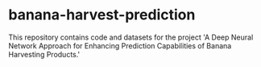 # banana-harvest-prediction
This repository contains code and datasets for the project 'A Deep Neural Network Approach for Enhancing Prediction Capabilities of Banana Harvesting Products.'
